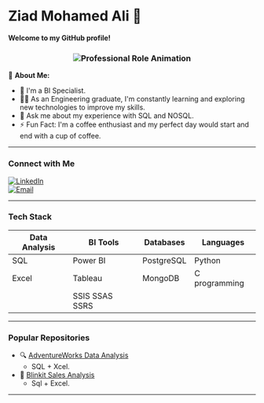 # Ziad Mohamed Ali 👋

**Welcome to my GitHub profile!**  
<h3 align="center">
  <img src="https://readme-typing-svg.demolab.com?font=Fira+Code&duration=3000&pause=1000&color=00AAFF&width=435&lines=Data+Analyst+%7C+BI+Developer;Power+BI+Specialist+%7C+SQL+Expert;Business+Intelligence+Consultant" alt="Professional Role Animation" />
</h3>

🔹 **About Me:**  
- 🏢 I'm a BI Specialist. 
- 👨‍💻 As an Engineering graduate, I'm constantly learning and exploring new technologies to improve my skills.
- 💬 Ask me about my experience with SQL and NOSQL.
- ⚡ Fun Fact: I'm a coffee enthusiast and my perfect day would start and end with a cup of coffee.

---

### **Connect with Me**  
[![LinkedIn]([https://img.shields.io/badge/LinkedIn-0077B5?style=flat&logo=linkedin&logoColor=white)](Your_LinkedIn_URL](https://www.linkedin.com/in/ziad-mohammed-ali/))  
[![Email](https://img.shields.io/badge/Email-D14836?style=flat&logo=gmail&logoColor=white)](mailto:ziadmohammed628@gamil.com)  

---

### **Tech Stack**  
| Data Analysis       | BI Tools          | Databases       | Languages       |  
|---------------------|-------------------|-----------------|-----------------|  
| SQL                 | Power BI          | PostgreSQL      | Python          |  
| Excel               | Tableau           | MongoDB         | C programming   |  
|                     | SSIS SSAS SSRS 
---

### **Popular Repositories**  
- 🔍 [AdventureWorks Data Analysis]([https://github.com/your-repo-link](https://github.com/Zyydd/Adventure-Works-Sales-Analysis-Excel-PowerQuery-PivotTables))  
  - SQL + Xcel.  
- 🏪 [Blinkit Sales Analysis]([https://github.com/your-repo-link](https://github.com/Zyydd/Blinkit-Sales-analysis-))  
  - Sql + Excel.  

---
